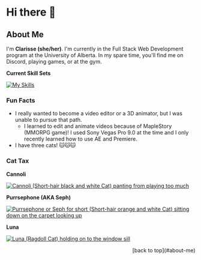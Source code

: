 # Hi there 👋

## About Me
I'm **Clarisse (she/her)**. I'm currently in the Full Stack Web Development program at the University of Alberta. In my spare time, you'll find me on Discord, playing games, or at the gym.

**Current Skill Sets** 

[![My Skills](https://skillicons.dev/icons?i=html,css,dotnet,py,react,figma,js,nextjs,nodejs,git,vscode,bootstrap,mysql,sqlite,docker,postgres,postman,ai,ae,pr,ps&perline=4)](https://skillicons.dev)

### Fun Facts
- I really wanted to become a video editor or a 3D animator, but I was unable to pursue that path.
  - I learned to edit and animate videos because of MapleStory (MMORPG game)! I used Sony Vegas Pro 9.0 at the time and I only recently learned how to use AE and Premiere.
- I have three cats! 🐱🐱🐱 

### Cat Tax
**Cannoli**

<a href="https://imgur.com/NQXwKp2"><img target="blank" src="https://i.imgur.com/NQXwKp2m.png" alt="Cannoli (Short-hair black and white Cat) panting from playing too much"></a>

**Purrsephone (AKA Seph)**

<a href="https://imgur.com/XiAGehl"><img target="blank" src="https://i.imgur.com/XiAGehlm.jpg" alt="Purrsephone or Seph for short (Short-hair orange and white Cat) sitting down on the carpet looking up"></a>

**Luna**

<a href="https://imgur.com/C12biRM"><img target="blank" src="https://i.imgur.com/C12biRMm.jpg" alt="Luna (Ragdoll Cat) holding on to the window sill"></a>

<p align="right">[back to top](#about-me)</p>
